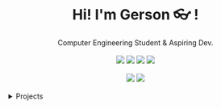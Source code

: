 <div align="center">
	<h1>Hi! I'm Gerson 👓 !</h1>
	<div>Computer Engineering Student & Aspiring Dev.</div>
	<br />
	<a href="https://www.gnu.org/gnu/linux-and-gnu.en.html"><img src="https://img.shields.io/badge/OS-GNU/Linux-cdd6f4?style=flat&logo=gnu" /></a>
	<a href="https://ubuntu.com/"><img src="https://img.shields.io/badge/DISTRO-Ubuntu-74c7ec?style=flat&logo=ubuntu" /></a>
	<a href="https://neovim.io"><img src="https://img.shields.io/badge/EDITOR-Neovim-a6e3a1?style=flat&logo=neovim" /></a>
	<a href="https://github.com/gersonfaneto"><img src="https://img.shields.io/github/stars/gersonfaneto?color=cdd6f4&label=GITHUB&style=flat&logo=github" /></a>
	<br />
	<br />
</div>

<div align="center">
	<img src="https://github-readme-stats.vercel.app/api?username=gersonfaneto&theme=dark&hide_title=true&hide_rank=false&show_icons=true&include_all_commits=true&line_height=24&hide_border=false" />
	<img src="https://github-readme-stats.vercel.app/api/top-langs/?username=gersonfaneto&theme=dark&hide_title=true&langs_count=8&layout=compact&hide_border=false" />
	<br />
	<br />
</div>

<details>
	<summary>Projects</summary>
	<ul>
		<li>:construction: Under Construction :construction:</li>
	</ul>
</details>
